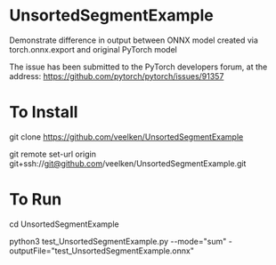 # UnsortedSegmentExample
Demonstrate difference in output between ONNX model created via torch.onnx.export and original PyTorch model

The issue has been submitted to the PyTorch developers forum,
at the address:
  https://github.com/pytorch/pytorch/issues/91357

# To Install

git clone https://github.com/veelken/UnsortedSegmentExample

git remote set-url origin git+ssh://git@github.com/veelken/UnsortedSegmentExample.git

# To Run

cd UnsortedSegmentExample

python3 test_UnsortedSegmentExample.py --mode="sum" -outputFile="test_UnsortedSegmentExample.onnx"

